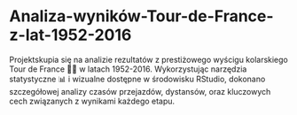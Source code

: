 # Analiza-wyników-Tour-de-France-z-lat-1952-2016
Projektskupia się na analizie rezultatów z prestiżowego wyścigu kolarskiego Tour de France 🚴‍♂️ w latach 1952-2016. Wykorzystując narzędzia statystyczne 📊 i wizualne dostępne w środowisku RStudio, dokonano szczegółowej analizy czasów przejazdów, dystansów, oraz kluczowych cech związanych z wynikami każdego etapu.
